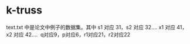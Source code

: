 # k-truss
text.txt 中是论文中例子的数据集。其中 s1 对应 31，s2 对应 32.... x1 对应 41，x2 对应 42....  q对应9，p对应6，r1对应21，r2对应22

